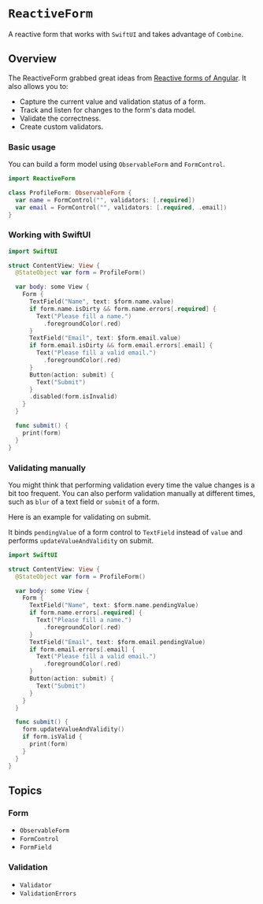 # ``ReactiveForm``

A reactive form that works with `SwiftUI` and takes advantage of `Combine`.

## Overview

The ReactiveForm grabbed great ideas from [Reactive forms of Angular](https://angular.io/guide/reactive-forms). It also allows you to:

- Capture the current value and validation status of a form.
- Track and listen for changes to the form's data model.
- Validate the correctness.
- Create custom validators.

### Basic usage

You can build a form model using ``ObservableForm`` and ``FormControl``.

```swift
import ReactiveForm

class ProfileForm: ObservableForm {
  var name = FormControl("", validators: [.required])
  var email = FormControl("", validators: [.required, .email])
}
```

### Working with SwiftUI

```swift
import SwiftUI

struct ContentView: View {
  @StateObject var form = ProfileForm()

  var body: some View {
    Form {
      TextField("Name", text: $form.name.value)
      if form.name.isDirty && form.name.errors[.required] {
        Text("Please fill a name.")
          .foregroundColor(.red)
      }
      TextField("Email", text: $form.email.value)
      if form.email.isDirty && form.email.errors[.email] {
        Text("Please fill a valid email.")
          .foregroundColor(.red)
      }
      Button(action: submit) {
        Text("Submit")
      }
      .disabled(form.isInvalid)
    }
  }

  func submit() {
    print(form)
  }
}
```

### Validating manually

You might think that performing validation every time the value changes is a bit too frequent. You can also perform validation manually at different times, such as `blur` of a text field or `submit` of a form.

Here is an example for validating on submit. 

It binds `pendingValue` of a form control to `TextField` instead of `value` and performs `updateValueAndValidity` on submit.

```swift
import SwiftUI

struct ContentView: View {
  @StateObject var form = ProfileForm()

  var body: some View {
    Form {
      TextField("Name", text: $form.name.pendingValue)
      if form.name.errors[.required] {
        Text("Please fill a name.")
          .foregroundColor(.red)
      }
      TextField("Email", text: $form.email.pendingValue)
      if form.email.errors[.email] {
        Text("Please fill a valid email.")
          .foregroundColor(.red)
      }
      Button(action: submit) {
        Text("Submit")
      }
    }
  }

  func submit() {
    form.updateValueAndValidity()
    if form.isValid {
      print(form)
    }
  }
}
```

## Topics

### Form

- ``ObservableForm``
- ``FormControl``
- ``FormField``

### Validation

- ``Validator``
- ``ValidationErrors``
